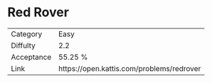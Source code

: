 # Red Rover

<table>
    <tr>
        <td>Category</td>
        <td>Easy</td>
    </tr>
    <tr>
        <td>Diffulty</td>
        <td>2.2</td>
    </tr>
    <tr>
        <td>Acceptance</td>
        <td>55.25 %</td>
    </tr>
    <tr>
        <td>Link</td>
        <td>https://open.kattis.com/problems/redrover</td>
    </tr>
</table>